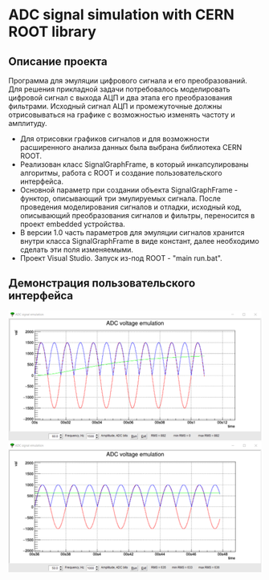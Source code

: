 # ADC signal simulation with CERN ROOT library

## Описание проекта
Программа для эмуляции цифрового сигнала и его преобразований. Для решения прикладной задачи потребовалось моделировать цифровой сигнал с выхода АЦП и два этапа его преобразования фильтрами. Исходный сигнал АЦП и промежуточные должны отрисовываться на графике с возможностью изменять частоту и амплитуду.

- Для отрисовки графиков сигналов и для возможности расширенного анализа данных была выбрана библиотека CERN ROOT.
- Реализован класс SignalGraphFrame, в который инкапсулированы алгоритмы, работа с ROOT и создание пользовательского интерфейса.
- Основной параметр при создании объекта SignalGraphFrame - функтор, описывающий три эмулируемых сигнала. После проведения моделирования сигналов и отладки, исходный код, описывающий преобразования сигналов и фильтры, переносится в проект embedded устройства.
- В версии 1.0 часть параметров для эмуляции сигналов хранится внутри класса SignalGraphFrame в виде констант, далее необходимо сделать эти поля изменяемыми.
- Проект Visual Studio. Запуск из-под ROOT - "main run.bat".

## Демонстрация пользовательского интерфейса
![Image 1](Images/Image1.png?raw=true)
![Image 2](Images/Image2.png?raw=true)
